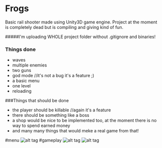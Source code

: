 # Frogs
Basic rail shooter made using Unity3D game engine. Project at the moment is completely dead but is compiling and giving kind of fun.

#####I'm uploading WHOLE project folder without .gitignore and binaries!

### Things done
* waves
* multiple enemies
* two guns
* god mode //it's not a bug it's a feature ;)
* a basic menu
* one level
* reloading

###Things that should be done
* the player should be killable //again it's a feature
* there should be something like a boss
* a shop would be nice to be implemented too, at the moment there is no way to spend earned money
* and many many things that would meke a real game from that!

#menu
![alt tag](http://ekicam2.nazwa.pl/github/frogs/frogs_menu.png "menu screen")
#gameplay
![alt tag](http://ekicam2.nazwa.pl/github/frogs/frogs_gameplay0.png "gameplay screen")
![alt tag](http://ekicam2.nazwa.pl/github/frogs/frogs_gameplay1.png "gameplay screen")
